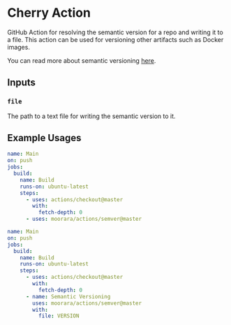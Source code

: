 # Cherry Action

GitHub Action for resolving the semantic version for a repo and writing it to a file.
This action can be used for versioning other artifacts such as Docker images.

You can read more about semantic versioning [here](https://semver.org).

## Inputs

### `file`

The path to a text file for writing the semantic version to it.

## Example Usages

```yaml
name: Main
on: push
jobs:
  build:
    name: Build
    runs-on: ubuntu-latest
    steps:
      - uses: actions/checkout@master
        with:
          fetch-depth: 0
      - uses: moorara/actions/semver@master
```

```yaml
name: Main
on: push
jobs:
  build:
    name: Build
    runs-on: ubuntu-latest
    steps:
      - uses: actions/checkout@master
        with:
          fetch-depth: 0
      - name: Semantic Versioning
        uses: moorara/actions/semver@master
        with:
          file: VERSION
```
